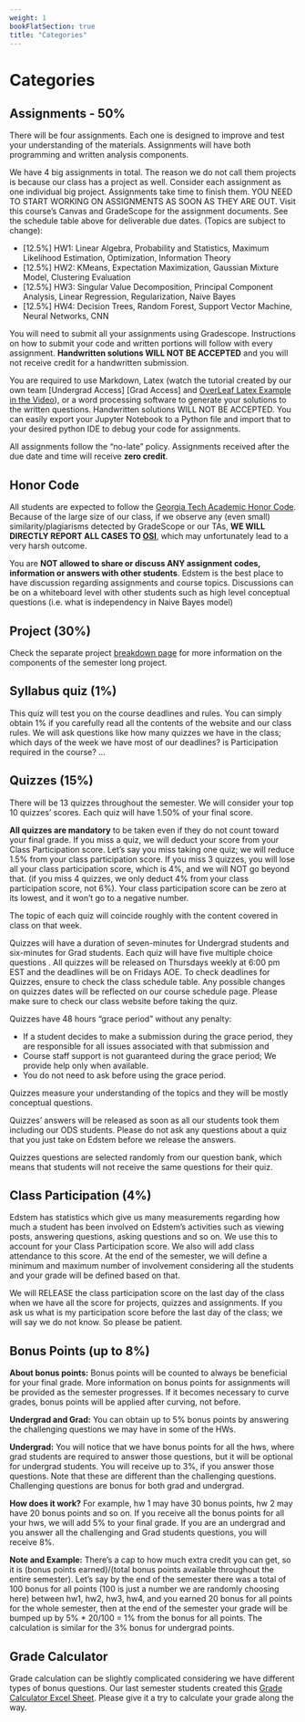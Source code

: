 ```yaml
---
weight: 1
bookFlatSection: true
title: "Categories"
---
```


# Categories

## Assignments - 50%

There will be four assignments. Each one is designed to improve and test your understanding of the materials. Assignments will have both programming and written analysis components.

We have 4 big assignments in total. The reason we do not call them projects is because our class has a project as well. Consider each assignment as one individual big project. Assignments take time to finish them. YOU NEED TO START WORKING ON ASSIGNMENTS AS SOON AS THEY ARE OUT. Visit this course’s Canvas and GradeScope for the assignment documents. See the schedule table above for deliverable due dates. (Topics are subject to change):

- [12.5%] HW1: Linear Algebra, Probability and Statistics, Maximum Likelihood Estimation, Optimization, Information Theory
- [12.5%] HW2: KMeans, Expectation Maximization, Gaussian Mixture Model, Clustering Evaluation
- [12.5%] HW3: Singular Value Decomposition, Principal Component Analysis, Linear Regression, Regularization, Naive Bayes
- [12.5%] HW4: Decision Trees, Random Forest, Support Vector Machine, Neural Networks, CNN

You will need to submit all your assignments using Gradescope. Instructions on how to submit your code and written portions will follow with every assignment. **Handwritten solutions WILL NOT BE ACCEPTED** and you will not receive credit for a handwritten submission.

You are required to use Markdown, Latex (watch the tutorial created by our own team [Undergrad Access] [Grad Access] and [OverLeaf Latex Example in the Video](https://www.overleaf.com/read/fnpmvchnfqmp)), or a word processing software to generate your solutions to the written questions. Handwritten solutions WILL NOT BE ACCEPTED. You can easily export your Jupyter Notebook to a Python file and import that to your desired python IDE to debug your code for assignments.

All assignments follow the “no-late” policy. Assignments received after the due date and time will receive **zero credit**.

## Honor Code

All students are expected to follow the [Georgia Tech Academic Honor Code](http://policylibrary.gatech.edu/student-affairs/academic-honor-code). Because of the large size of our class, if we observe any (even small) similarity/plagiarisms detected by GradeScope or our TAs, **WE WILL DIRECTLY REPORT ALL CASES TO [OSI](https://osi.gatech.edu/)**, which may unfortunately lead to a very harsh outcome.

You are **NOT allowed to share or discuss ANY assignment codes, information or answers with other students**. Edstem is the best place to have discussion regarding assignments and course topics. Discussions can be on a whiteboard level with other students such as high level conceptual questions (i.e. what is independency in Naive Bayes model)

## Project (30%)

Check the separate project [breakdown page](/docs/grading/project-breakdown/) for more information on the components of the semester long project.

## Syllabus quiz (1%)

This quiz will test you on the course deadlines and rules. You can simply obtain 1% if you carefully read all the contents of the website and our class rules. We will ask questions like how many quizzes we have in the class; which days of the week we have most of our deadlines? is Participation required in the course? ...

## Quizzes (15%)

There will be 13 quizzes throughout the semester. We will consider your top 10 quizzes’ scores. Each quiz will have 1.50% of your final score.

**All quizzes are mandatory** to be taken even if they do not count toward your final grade. If you miss a quiz, we will deduct your score from your Class Participation score. Let’s say you miss taking one quiz; we will reduce 1.5% from your class participation score. If you miss 3 quizzes, you will lose all your class participation score, which is 4%, and we will NOT go beyond that. (if you miss 4 quizzes, we only deduct 4% from your class participation score, not 6%). Your class participation score can be zero at its lowest, and it won’t go to a negative number.

The topic of each quiz will coincide roughly with the content covered in class on that week.

Quizzes will have a duration of seven-minutes for Undergrad students and six-minutes for Grad students. Each quiz will have five multiple choice questions . All quizzes will be released on Thursdays weekly at 6:00 pm EST and the deadlines will be on Fridays AOE. To check deadlines for Quizzes, ensure to check the class schedule table. Any possible changes on quizzes dates will be reflected on our course schedule page. Please make sure to check our class website before taking the quiz.

Quizzes have 48 hours “grace period” without any penalty:

- If a student decides to make a submission during the grace period, they are responsible for all issues associated with that submission and
- Course staff support is not guaranteed during the grace period; We provide help only when available.
- You do not need to ask before using the grace period.

Quizzes measure your understanding of the topics and they will be mostly conceptual questions.

Quizzes’ answers will be released as soon as all our students took them including our ODS students. Please do not ask any questions about a quiz that you just take on Edstem before we release the answers.

Quizzes questions are selected randomly from our question bank, which means that students will not receive the same questions for their quiz.

## Class Participation (4%)

Edstem has statistics which give us many measurements regarding how much a student has been involved on Edstem’s activities such as viewing posts, answering questions, asking questions and so on. We use this to account for your Class Participation score. We also will add class attendance to this score. At the end of the semester, we will define a minimum and maximum number of involvement considering all the students and your grade will be defined based on that.

We will RELEASE the class participation score on the last day of the class when we have all the score for projects, quizzes and assignments. If you ask us what is my participation score before the last day of the class; we will say we do not know. So please be patient.

## Bonus Points (up to 8%)

**About bonus points:** Bonus points will be counted to always be beneficial for your final grade. More information on bonus points for assignments will be provided as the semester progresses. If it becomes necessary to curve grades, bonus points will be applied after curving, not before.

**Undergrad and Grad:** You can obtain up to 5% bonus points by answering the challenging questions we may have in some of the HWs.

**Undergrad:** You will notice that we have bonus points for all the hws, where grad students are required to answer those questions, but it will be optional for undergrad students. You will receive up to 3%, if you answer those questions. Note that these are different than the challenging questions. Challenging questions are bonus for both grad and undergrad.

**How does it work?** For example, hw 1 may have 30 bonus points, hw 2 may have 20 bonus points and so on. If you receive all the bonus points for all your hws, we will add 5% to your final grade. If you are an undergrad and you answer all the challenging and Grad students questions, you will receive 8%.

**Note and Example:** There’s a cap to how much extra credit you can get, so it is (bonus points earned)/(total bonus points available throughout the entire semester). Let’s say by the end of the semester there was a total of 100 bonus for all points (100 is just a number we are randomly choosing here) between hw1, hw2, hw3, hw4, and you earned 20 bonus for all points for the whole semester, then at the end of the semester your grade will be bumped up by 5% \* 20/100 = 1% from the bonus for all points. The calculation is similar for the 3% bonus for undergrad points.

## Grade Calculator

Grade calculation can be slightly complicated considering we have different types of bonus questions. Our last semester students created this [Grade Calculator Excel Sheet](/other/ml-grade-calculator.xlsx). Please give it a try to calculate your grade along the way.
